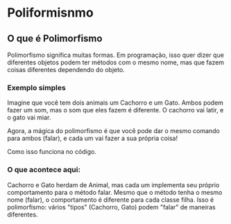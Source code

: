 # Poliformisnmo

## O que é Polimorfismo

Polimorfismo significa muitas formas. Em programação, isso quer dizer que diferentes objetos podem ter métodos com o mesmo nome, mas que fazem coisas diferentes dependendo do objeto.

### Exemplo simples
Imagine que você tem dois animais um Cachorro e um Gato. Ambos podem fazer um som, mas o som que eles fazem é diferente. O cachorro vai latir, e o gato vai miar.

Agora, a mágica do polimorfismo é que você pode dar o mesmo comando para ambos (falar), e cada um vai fazer a sua própria coisa!

Como isso funciona no código.

### O que acontece aqui:

Cachorro e Gato herdam de Animal, mas cada um implementa seu próprio comportamento para o método falar.
Mesmo que o método tenha o mesmo nome (falar), o comportamento é diferente para cada classe filha. Isso é polimorfismo: vários "tipos" (Cachorro, Gato) podem "falar" de maneiras diferentes.